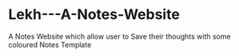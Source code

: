 # Lekh---A-Notes-Website
A Notes Website which allow user to Save their thoughts with some coloured Notes Template
